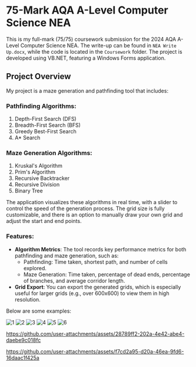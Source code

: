 # 75-Mark AQA A-Level Computer Science NEA

This is my full-mark (75/75) coursework submission for the 2024 AQA A-Level Computer Science NEA. The write-up can be found in `NEA Write Up.docx`, while the code is located in the `Coursework` folder. The project is developed using VB.NET, featuring a Windows Forms application.

## Project Overview

My project is a maze generation and pathfinding tool that includes:

### Pathfinding Algorithms:

1.  Depth-First Search (DFS)
2.  Breadth-First Search (BFS)
3.  Greedy Best-First Search
4.  A* Search

### Maze Generation Algorithms:

1.  Kruskal's Algorithm
2.  Prim's Algorithm
3.  Recursive Backtracker
4.  Recursive Division
5.  Binary Tree

The application visualizes these algorithms in real time, with a slider to control the speed of the generation process. The grid size is fully customizable, and there is an option to manually draw your own grid and adjust the start and end points.

### Features:

-   **Algorithm Metrics**: The tool records key performance metrics for both pathfinding and maze generation, such as:
    -   Pathfinding: Time taken, shortest path, and number of cells explored.
    -   Maze Generation: Time taken, percentage of dead ends, percentage of branches, and average corridor length.
-   **Grid Export**: You can export the generated grids, which is especially useful for larger grids (e.g., over 600x600) to view them in high resolution.

Below are some examples:

![1](https://github.com/user-attachments/assets/37556b8d-17e0-4ec7-8e4b-1994ddcbd9f1)
![2](https://github.com/user-attachments/assets/bccb0b26-2d72-439f-96d6-682e467c3da0)
![3](https://github.com/user-attachments/assets/4a48ab33-bf4a-4567-94f4-5bb353788c39)
![4](https://github.com/user-attachments/assets/0dcad911-dab3-48d0-ba78-a9e81d2d4733)
![5](https://github.com/user-attachments/assets/e759cca0-6dd7-4fe6-ad55-aa15fe18721d)
![6](https://github.com/user-attachments/assets/c5fe38d3-2bbc-4d4f-91c2-d73b6ac1c268)

https://github.com/user-attachments/assets/28789ff2-202a-4e42-abe4-daebe9c018fc

https://github.com/user-attachments/assets/f7cd2a95-d20a-46ea-9fd6-16daac1f425a
